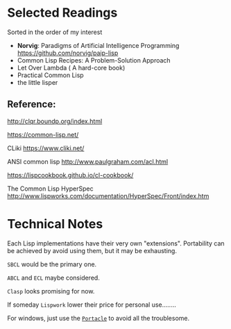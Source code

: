 # Selected Readings

Sorted in the order of my interest

+ **Norvig**: Paradigms of Artificial Intelligence Programming <https://github.com/norvig/paip-lisp>
+ Common Lisp Recipes: A Problem-Solution Approach
+ Let Over Lambda ( A hard-core book)
+ Practical Common Lisp
+ the little lisper


## Reference:

http://clqr.boundp.org/index.html

<https://common-lisp.net/>

CLiki <https://www.cliki.net/>

ANSI common lisp <http://www.paulgraham.com/acl.html>

<https://lispcookbook.github.io/cl-cookbook/>

The Common Lisp HyperSpec <http://www.lispworks.com/documentation/HyperSpec/Front/index.htm>

# Technical Notes

Each Lisp implementations have their very own "extensions". Portability can be achieved by avoid using them, but it may be exhausting. 

`SBCL` would be the primary one.

`ABCL` and `ECL` maybe considered.

`Clasp` looks promising for now.

If someday `Lispwork` lower their price for personal use........

For windows, just use the [`Portacle`](https://portacle.github.io/) to avoid all the troublesome.